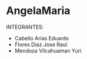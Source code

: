 # AngelaMaria
INTEGRANTES:

- Cabello Arias Eduardo
- Flores Diaz Jose Raul
- Mendoza Vilcahuaman Yuri
